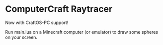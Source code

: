 # ComputerCraft Raytracer

Now with CraftOS-PC support!

Run main.lua on a Minecraft computer (or emulator) to draw some spheres on your screen.
